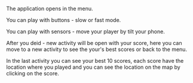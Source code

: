 The application opens in the menu.

You can play with buttons - slow or fast mode.

You can play with sensors - move your player by tilt your phone.


After you deid - new activity will be open with your score, here you can move to a new activity to see the your's best scores or back to the menu.



In the last activity you can see your best 10 scores, each score have the location where you played and you can see the location on the map by clicking on the score.


